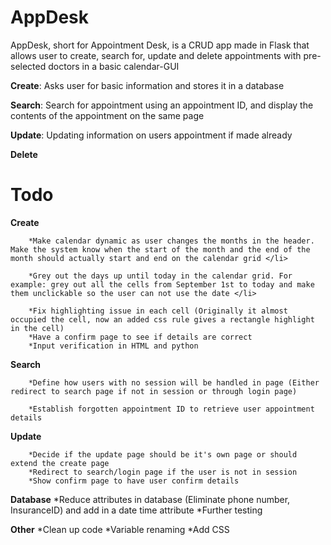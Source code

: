# AppDesk
AppDesk, short for Appointment Desk, is a CRUD app made in Flask that allows user to create, search for, update and delete appointments with pre-selected doctors in a basic calendar-GUI

<b>Create</b>: Asks user for basic information and stores it in a database

<b>Search</b>: Search for appointment using an appointment ID, and display the contents of the appointment on the same page

<b>Update</b>: Updating information on users appointment if made already

<b>Delete</b>


# Todo

**Create**

    
        *Make calendar dynamic as user changes the months in the header. Make the system know when the start of the month and the end of the month should actually start and end on the calendar grid </li>

        *Grey out the days up until today in the calendar grid. For example: grey out all the cells from September 1st to today and make them unclickable so the user can not use the date </li> 

        *Fix highlighting issue in each cell (Originally it almost occupied the cell, now an added css rule gives a rectangle highlight in the cell)
        *Have a confirm page to see if details are correct
        *Input verification in HTML and python


**Search**

        *Define how users with no session will be handled in page (Either redirect to search page if not in session or through login page)

        *Establish forgotten appointment ID to retrieve user appointment details


**Update**

        *Decide if the update page should be it's own page or should extend the create page
        *Redirect to search/login page if the user is not in session
        *Show confirm page to have user confirm details

**Database**
        *Reduce attributes in database (Eliminate phone number, InsuranceID) and add in a date time attribute
        *Further testing

**Other**
        *Clean up code
        *Variable renaming
        *Add CSS

